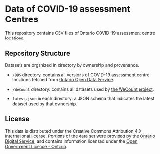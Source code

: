 # Data of COVID-19 assessment Centres

This repository contains CSV files of Ontario COVID-19 assessment centre locations.

## Repository Structure

Datasets are organized in directory by ownership and provenance.

* `/ODS` directory: contains all versions of COVID-19 assessment centre locations fetched from [Ontario Open Data Service](https://data.ontario.ca/dataset/covid-19-assessment-centre-locations).

* `/WeCount` directory: contains all datasets used by [the WeCount project](https://wecount.inclusivedesign.ca/).

* `latest.json` in each directory: a JSON schema that indicates the latest dataset used by that ownership.

## License

This data is distributed under the Creative Commons Attribution 4.0 International license. Portions of the data set were provided by the [Ontario Digital Service](https://www.ontario.ca/page/ontario-digital-service), and contains information licensed under the [Open Government Licence - Ontario](https://www.ontario.ca/page/open-government-licence-ontario).
